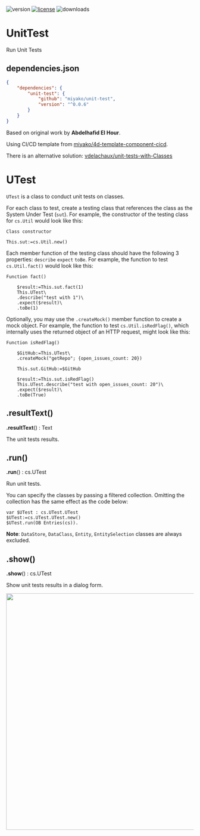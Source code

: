 ![version](https://img.shields.io/badge/version-20%20R6%2B-E23089)
[![license](https://img.shields.io/github/license/miyako/unit-test)](LICENSE)
![downloads](https://img.shields.io/github/downloads/miyako/unit-test/total)

# UnitTest

Run Unit Tests

## dependencies.json

```json
{
	"dependencies": {
		"unit-test": {
			"github": "miyako/unit-test",
			"version": "^0.0.6"
		}
	}
}
```

Based on original work by **Abdelhafid El Hour**.

Using CI/CD template from [miyako/4d-template-component-cicd](https://github.com/miyako/4d-template-component-cicd).

There is an alternative solution: [vdelachaux/unit-tests-with-Classes](https://github.com/vdelachaux/unit-tests-with-Classes)

# UTest

`UTest` is a class to conduct unit tests on classes. 

For each class to test, create a testing class that references the class as the System Under Test (`sut`). For example, the constructor of the testing class for `cs.Util` would look like this:

```4d
Class constructor

This.sut:=cs.Util.new()
```

Each member function of the testing class should have the following 3 properties: `describe` `expect` `toBe`. For example, the function to test `cs.Util.fact()` would look like this:

```4d
Function fact()

	$result:=This.sut.fact(1)
	This.UTest\
	.describe("test with 1")\
	.expect($result)\
	.toBe(1)
```

Optionally, you may use the `.createMock()` member function to create a mock object. For example, the function to test `cs.Util.isRedFlag()`, which internally uses the returned object of an HTTP request, might look like this:

```4d
Function isRedFlag()

	$GitHub:=This.UTest\
	.createMock("getRepo"; {open_issues_count: 20})
	
	This.sut.GitHub:=$GitHub
	
	$result:=This.sut.isRedFlag()
	This.UTest.describe("test with open_issues_count: 20")\
	.expect($result)\
	.toBe(True)
```

## .resultText() 

**.resultText**() : Text

The unit tests results.

## .run() 

**.run**() : cs.UTest

Run unit tests.

You can specify the classes by passing a filtered collection. Omitting the collection has the same effect as the code below:

```4d
var $UTest : cs.UTest.UTest
$UTest:=cs.UTest.UTest.new()
$UTest.run(OB Entries(cs)).
```

**Note**: `DataStore`, `DataClass`, `Entity`, `EntitySelection` classes are always excluded.

## .show() 

**.show**() : cs.UTest

Show unit tests results in a dialog form.

<img width="634" alt="" src="images/tests.png">
